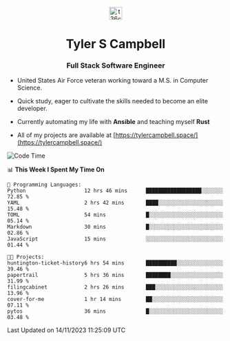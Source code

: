 <p align="center">
<a href="https://www.linkedin.com/in/t36campbell" target="blank"><img align="center" src="https://ik.imagekit.io/t36campbell/Portfolio/linkedin.png.original_m8bbGgPh6.png" alt="t36campbell" height="30" width="30" /></a>
</p>
<h1 align="center">Tyler S Campbell</h1>
<h3 align="center">Full Stack Software Engineer</h3>

* United States Air Force veteran working toward a M.S. in Computer Science.

* Quick study, eager to cultivate the skills needed to become an elite developer.

* Currently automating my life with **Ansible** and teaching myself **Rust**

* All of my projects are available at [https://tylercampbell.space/](https://tylercampbell.space/)

<!--START_SECTION:waka-->
![Code Time](http://img.shields.io/badge/Code%20Time-2%2C976%20hrs%209%20mins-blue)

📊 **This Week I Spent My Time On** 

```text
💬 Programming Languages: 
Python                   12 hrs 46 mins      ██████████████████░░░░░░░   72.85 % 
YAML                     2 hrs 42 mins       ████░░░░░░░░░░░░░░░░░░░░░   15.48 % 
TOML                     54 mins             █░░░░░░░░░░░░░░░░░░░░░░░░   05.14 % 
Markdown                 30 mins             █░░░░░░░░░░░░░░░░░░░░░░░░   02.86 % 
JavaScript               15 mins             ░░░░░░░░░░░░░░░░░░░░░░░░░   01.44 % 

🐱‍💻 Projects: 
huntington-ticket-history6 hrs 54 mins       ██████████░░░░░░░░░░░░░░░   39.46 % 
papertrail               5 hrs 36 mins       ████████░░░░░░░░░░░░░░░░░   31.99 % 
filingcabinet            2 hrs 26 mins       ███░░░░░░░░░░░░░░░░░░░░░░   13.96 % 
cover-for-me             1 hr 14 mins        ██░░░░░░░░░░░░░░░░░░░░░░░   07.11 % 
pytos                    36 mins             █░░░░░░░░░░░░░░░░░░░░░░░░   03.48 % 
```


 Last Updated on 14/11/2023 11:25:09 UTC
<!--END_SECTION:waka-->
